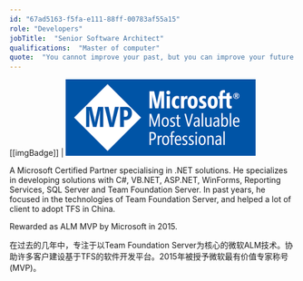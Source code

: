 ```yaml
---
id: "67ad5163-f5fa-e111-88ff-00783af55a15"
role: "Developers"
jobTitle:  "Senior Software Architect"
qualifications:  "Master of computer"
quote:  "You cannot improve your past, but you can improve your future. Once time is wasted, life is wasted."
---
```


[[imgBadge]]
| ![](../badges/Certification-microsoft-mvp.png)

A Microsoft Certified Partner specialising in .NET solutions. He specializes in developing solutions with C#, VB.NET, ASP.NET, WinForms, Reporting Services, SQL Server and Team Foundation Server. In past years, he focused in the technologies of Team Foundation Server, and helped a lot of client to adopt TFS in China.

Rewarded as ALM MVP by Microsoft in 2015.  

在过去的几年中，专注于以Team Foundation Server为核心的微软ALM技术。协助许多客户建设基于TFS的软件开发平台。2015年被授予微软最有价值专家称号(MVP)。
